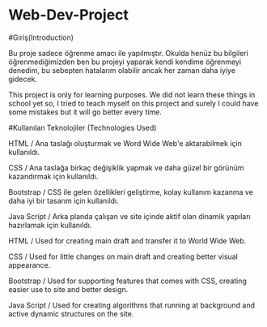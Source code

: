 # Web-Dev-Project

#Giriş(Introduction)

Bu proje sadece öğrenme amacı ile yapılmıştır. Okulda henüz bu bilgileri öğrenmediğimizden ben bu projeyi yaparak kendi kendime
öğrenmeyi denedim, bu sebepten hatalarım olabilir ancak her zaman daha iyiye gidecek.


This project is only for learning purposes. We did not learn these things in school yet so, I tried to teach myself on this
project and surely I could have some mistakes but it will go better every time.




#Kullanılan Teknolojiler (Technologies Used)


HTML 	      / Ana taslağı oluşturmak ve Word Wide Web'e aktarabilmek için kullanıldı.

CSS         / Ana taslağa birkaç değişiklik yapmak ve daha güzel bir görünüm kazandırmak için kullanıldı.

Bootstrap   / CSS ile gelen özellikleri geliştirme, kolay kullanım kazanma ve daha iyi bir tasarım için kullanıldı.

Java Script / Arka planda çalışan ve site içinde aktif olan dinamik yapıları hazırlamak için kullanıldı.


HTML        / Used for creating main draft and transfer it to World Wide Web.

CSS         / Used for little changes on main draft and creating better visual appearance.

Bootstrap   / Used for supporting features that comes with CSS, creating easier use to site and better design.

Java Script / Used for creating algorithms that running at background and active dynamic structures on the site.
